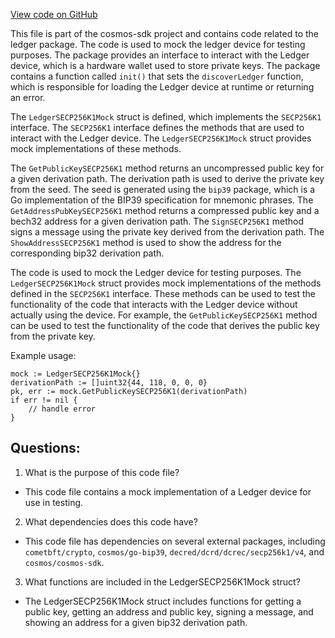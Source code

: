 [View code on GitHub](https://github.com/cosmos/cosmos-sdk/blob/main/crypto/ledger/ledger_mock.go)

This file is part of the cosmos-sdk project and contains code related to the ledger package. The code is used to mock the ledger device for testing purposes. The package provides an interface to interact with the Ledger device, which is a hardware wallet used to store private keys. The package contains a function called `init()` that sets the `discoverLedger` function, which is responsible for loading the Ledger device at runtime or returning an error. 

The `LedgerSECP256K1Mock` struct is defined, which implements the `SECP256K1` interface. The `SECP256K1` interface defines the methods that are used to interact with the Ledger device. The `LedgerSECP256K1Mock` struct provides mock implementations of these methods. 

The `GetPublicKeySECP256K1` method returns an uncompressed public key for a given derivation path. The derivation path is used to derive the private key from the seed. The seed is generated using the `bip39` package, which is a Go implementation of the BIP39 specification for mnemonic phrases. The `GetAddressPubKeySECP256K1` method returns a compressed public key and a bech32 address for a given derivation path. The `SignSECP256K1` method signs a message using the private key derived from the derivation path. The `ShowAddressSECP256K1` method is used to show the address for the corresponding bip32 derivation path.

The code is used to mock the Ledger device for testing purposes. The `LedgerSECP256K1Mock` struct provides mock implementations of the methods defined in the `SECP256K1` interface. These methods can be used to test the functionality of the code that interacts with the Ledger device without actually using the device. For example, the `GetPublicKeySECP256K1` method can be used to test the functionality of the code that derives the public key from the private key. 

Example usage:

```
mock := LedgerSECP256K1Mock{}
derivationPath := []uint32{44, 118, 0, 0, 0}
pk, err := mock.GetPublicKeySECP256K1(derivationPath)
if err != nil {
    // handle error
}
```
## Questions: 
 1. What is the purpose of this code file?
- This code file contains a mock implementation of a Ledger device for use in testing.

2. What dependencies does this code have?
- This code file has dependencies on several external packages, including `cometbft/crypto`, `cosmos/go-bip39`, `decred/dcrd/dcrec/secp256k1/v4`, and `cosmos/cosmos-sdk`.

3. What functions are included in the LedgerSECP256K1Mock struct?
- The LedgerSECP256K1Mock struct includes functions for getting a public key, getting an address and public key, signing a message, and showing an address for a given bip32 derivation path.